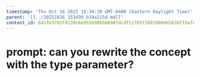 ```yaml
---
timestamp: 'Thu Oct 16 2025 15:34:30 GMT-0400 (Eastern Daylight Time)'
parent: '[[../20251016_153430.b19a215d.md]]'
content_id: 641fe3782f0139cbe955b98b5b698fdcdf11f65f1692900dd163bf15af8132a6
---
```


# prompt: can you rewrite the concept with the type parameter?
